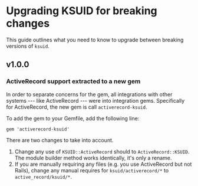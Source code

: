 # Upgrading KSUID for breaking changes

This guide outlines what you need to know to upgrade between breaking versions of `ksuid`.

## v1.0.0

### ActiveRecord support extracted to a new gem

In order to separate concerns for the gem, all integrations with other systems
--- like ActiveRecord --- were into integration gems. Specifically for
ActiveRecord, the new gem is call `activerecord-ksuid`.

To add the gem to your Gemfile, add the following line:

    gem 'activerecord-ksuid'

There are two changes to take into account.

1. Change any use of `KSUID::ActiveRecord` should to `ActiveRecord::KSUID`. The
   module builder method works identically, it's only a rename.
2. If you are manually requiring any files (e.g. you use ActiveRecord but not
   Rails), change any manual requires for `ksuid/activerecord/*` to
   `active_record/ksuid/*`.

